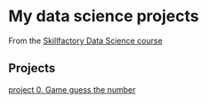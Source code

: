 # My data science projects
From the [Skillfactory Data Science course](https://skillfactory.ru/data-scientist)

## Projects

[project 0. Game guess the number](https://github.com/Lev-Makarov/SkillFactory_DS)